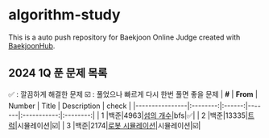 # algorithm-study
This is a auto push repository for Baekjoon Online Judge created with [BaekjoonHub](https://github.com/BaekjoonHub/BaekjoonHub).


## 2024 1Q 푼 문제 목록
✅ : 깔끔하게 해결한 문제
☑️ : 풀었으나 빠르게 다시 한번 풀면 좋을 문제 
| **#**       | **From** | Number | Title | Description | check |
|----------------|:--------:|:------:|-------|:-----------:|:--------:|
| 1 |백준|4963|[섬의 개수]()|bfs|✅|
| 2 |백준|13335|[트럭]()|시뮬레이션|☑️|
| 3 |백준|2174|[로봇 시뮬레이션](https://www.acmicpc.net/problem/2174)|시뮬레이션|☑️|
